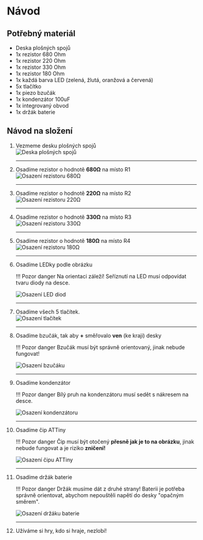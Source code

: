 # Návod

## Potřebný materiál
- Deska plošných spojů
- 1x rezistor 680 Ohm
- 1x rezistor 220 Ohm
- 1x rezistor 330 Ohm
- 1x rezistor 180 Ohm
- 1x každá barva LED (zelená, žlutá, oranžová a červená)
- 5x tlačítko
- 1x piezo bzučák
- 1x kondenzátor 100uF
- 1x integrovaný obvod
- 1x držák baterie

## Návod na složení
1. Vezmeme desku plošných spojů<br>
    ![Deska plošných spojů](assets/SimonSays-00.jpg)<br>
    <hr>

2. Osadíme rezistor o hodnotě **680Ω** na místo R1<br>
    ![Osazení rezistoru 680Ω](assets/SimonSays-01.jpg)<br>
    <hr>

3. Osadíme rezistor o hodnotě **220Ω** na místo R2<br>
    ![Osazení rezistoru 220Ω](assets/SimonSays-02.jpg)<br>
    <hr>

4. Osadíme rezistor o hodnotě **330Ω** na místo R3<br>
    ![Osazení rezistoru 330Ω](assets/SimonSays-03.jpg)<br>
    <hr>

5. Osadíme rezistor o hodnotě **180Ω** na místo R4<br>
    ![Osazení rezistoru 180Ω](assets/SimonSays-04.jpg)<br>
    <hr>

6. Osadíme LEDky podle obrázku <br>

    !!! Pozor danger
        Na orientaci záleží! Seříznutí na LED musí odpovídat tvaru diody na desce.

    ![Osazení LED diod](assets/SimonSays-05.jpg)<br>
    <hr>

7. Osadíme všech 5 tlačítek. <br>
    ![Osazení tlačítek](assets/SimonSays-06.jpg)<br>
    <hr>

8. Osadíme bzučák, tak aby **+** směřovalo **ven** (ke kraji) desky<br>

    !!! Pozor danger
        Bzučák musí být správně orientovaný, jinak nebude fungovat!

    ![Osazení bzučáku](assets/SimonSays-07.jpg)<br>
    <hr>

9. Osadíme kondenzátor<br>

    !!! Pozor danger
        Bílý pruh na kondenzátoru musí sedět s nákresem na desce.

    ![Osazení kondenzátoru](assets/SimonSays-08.jpg)<br>
    <hr>

10. Osadíme čip ATTiny<br>

    !!! Pozor danger
        Čip musí být otočený **přesně jak je to na obrázku**, jinak nebude fungovat a je riziko **zničení!**

    ![Osazení čipu ATTiny](assets/SimonSays-09.jpg)<br>
    <hr>

11. Osadíme držák baterie<br>

    !!! Pozor danger
        Držák musíme dát z druhé strany! Baterii je potřeba správně orientovat, abychom nepouštěli napětí do desky "opačným směrem".

    ![Osazení držáku baterie](assets/SimonSays-10.jpg)<br>
    <hr>

12. Užíváme si hry, kdo si hraje, nezlobí!